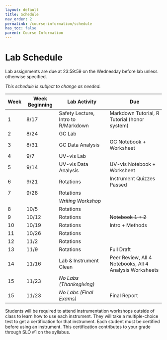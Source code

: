 ```yaml
---
layout: default
title: Schedule
nav_order: 2
permalink: /course-information/schedule
has_toc: false
parent: Course Information
---
```


# Lab Schedule

Lab assignments are due at 23:59:59 on the Wednesday before lab unless otherwise specified.

*This schedule is subject to change as needed.*

| Week | Week Beginning |            Lab Activity             |                           Due                           |
| ---- | -------------- | ----------------------------------- | ------------------------------------------------------- |
| 1    | 8/17           | Safety Lecture, Intro to R/Markdown | Markdown Tutorial, R Tutorial (honor system)            |
| 2    | 8/24           | GC Lab                              |                                                         |
| 3    | 8/31           | GC Data Analysis                    | GC Notebook + Worksheet                                 |
| 4    | 9/7            | UV-vis Lab                          |                                                         |
| 5    | 9/14           | UV-vis Data Analysis                | UV-vis Notebook + Worksheet                             |
| 6    | 9/21           | Rotations                           | Instrument Quizzes Passed                               |
| 7    | 9/28           | Rotations                           |                                                         |
|      |                | *Writing Workshop*                  |                                                         |
| 8    | 10/5           | Rotations                           |                                                         |
| 9    | 10/12          | Rotations                           | ~~Notebook 1 + 2~~                                      |
| 10   | 10/19          | Rotations                           | Intro + Methods                                         |
| 11   | 10/26          | Rotations                           |                                                         |
| 12   | 11/2           | Rotations                           |                                                         |
| 13   | 11/9           | Rotations                           | Full Draft                                              | 
| 14   | 11/16          | Lab & Instrument Clean              | Peer Review, All 4 Notebooks, All 4 Analysis Worksheets |
| 15   | 11/23          | *No Labs (Thanksgiving)*            |                                                         |
| 15   | 11/23          | *No Labs (Final Exams)*             | Final Report                                            |


Students will be required to attend instrumentation workshops outside of class to learn how to use each instrument.  They will take a multiple-choice test to get a certification for that instrument.  Each student must be certified before using an instrument.  This certification contributes to your grade through SLO #1 on the syllabus.
